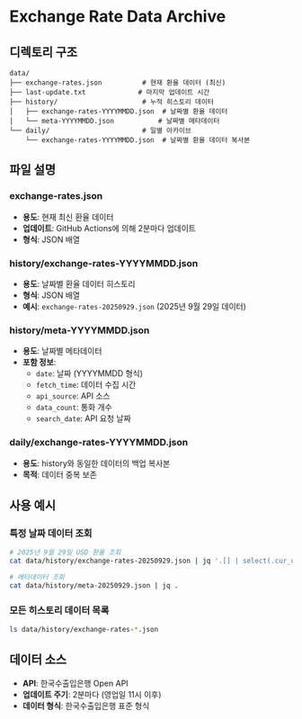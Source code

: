# Exchange Rate Data Archive

## 디렉토리 구조

```
data/
├── exchange-rates.json          # 현재 환율 데이터 (최신)
├── last-update.txt             # 마지막 업데이트 시간
├── history/                     # 누적 히스토리 데이터
│   ├── exchange-rates-YYYYMMDD.json  # 날짜별 환율 데이터
│   └── meta-YYYYMMDD.json           # 날짜별 메타데이터
└── daily/                       # 일별 아카이브
    └── exchange-rates-YYYYMMDD.json  # 날짜별 환율 데이터 복사본
```

## 파일 설명

### exchange-rates.json
- **용도**: 현재 최신 환율 데이터
- **업데이트**: GitHub Actions에 의해 2분마다 업데이트
- **형식**: JSON 배열

### history/exchange-rates-YYYYMMDD.json
- **용도**: 날짜별 환율 데이터 히스토리
- **형식**: JSON 배열
- **예시**: `exchange-rates-20250929.json` (2025년 9월 29일 데이터)

### history/meta-YYYYMMDD.json
- **용도**: 날짜별 메타데이터
- **포함 정보**:
  - `date`: 날짜 (YYYYMMDD 형식)
  - `fetch_time`: 데이터 수집 시간
  - `api_source`: API 소스
  - `data_count`: 통화 개수
  - `search_date`: API 요청 날짜

### daily/exchange-rates-YYYYMMDD.json
- **용도**: history와 동일한 데이터의 백업 복사본
- **목적**: 데이터 중복 보존

## 사용 예시

### 특정 날짜 데이터 조회
```bash
# 2025년 9월 29일 USD 환율 조회
cat data/history/exchange-rates-20250929.json | jq '.[] | select(.cur_unit == "USD")'

# 메타데이터 조회
cat data/history/meta-20250929.json | jq .
```

### 모든 히스토리 데이터 목록
```bash
ls data/history/exchange-rates-*.json
```

## 데이터 소스
- **API**: 한국수출입은행 Open API
- **업데이트 주기**: 2분마다 (영업일 11시 이후)
- **데이터 형식**: 한국수출입은행 표준 형식
